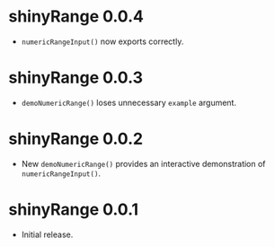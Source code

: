 # shinyRange 0.0.4

* `numericRangeInput()` now exports correctly.  

# shinyRange 0.0.3

* `demoNumericRange()` loses unnecessary `example` argument.  

# shinyRange 0.0.2

* New `demoNumericRange()` provides an interactive demonstration of 
`numericRangeInput()`.  

# shinyRange 0.0.1

* Initial release.  
